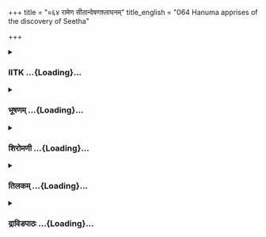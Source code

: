 +++
title = "०६४ रामेण सीतान्वेषणश्लाघनम्"
title_english = "064 Hanuma apprises of the discovery of Seetha"

+++
<div caption="श्रीराम-हरिसीताराममूर्ति-घनपाठिभ्यां वचनम्" class="audioEmbed" src="https://archive.org/download/Ramayana-recitation-Sriram-harisItArAmamUrti-Ghanapaati-v2/Kanda_5/Kanda_5_SK-064-Hanuma_apprises_of_the_discovery_of_Seetha.mp3"></div>

<div class="js_include collapsed" newlevelforh1="3" title="IITK" unfilled url="/purANam/rAmAyaNam/audIchya-pAThaH/iitk/5_sundarakANDam/08-rAma-darshanam/064_rAmeNa_sItAnveShaNashlAghanam.md">
<details><summary><h3>IITK ...{Loading}...</h3></summary>

Hanuman and Angada along with others approach Sugriva -- Hanuman tells
Rama about the discovery of Sita.



#### श्लोकः
##### मूलम्
सुग्रीवेणैवमुक्तस्तु हृष्टो दधिमुखः कपिः।  
राघवं लक्ष्मणं चैव सुग्रीवं चाभ्यवादयत्॥5.64.1॥

##### शब्दार्थः
सुग्रीवेण by Sugriva, एवम् in that way, उक्तः spoken, कपिः monkey, दधिमुखः Dadhimukha, हृष्टः pleased, राघवम् Rama, लक्ष्मणं चैव and also Lakshmana, सुग्रीवं च and Sugriva, अभ्यवादयत् offered salutations.

##### आङ्ग्लानुवादः
Pleased with Sugriva's command (to send forth Angada and Hanuman) Dadhimukha offered salutations to Sugriva, Rama  and Lakshmana.



#### श्लोकः
##### मूलम्
स प्रणम्य च सुग्रीवं राघवौ च महाबलौ।  
वानरैः सहितः शूरैर्दिवमेवोत्पपात ह॥5.64.2॥

##### शब्दार्थः
सः he, Dadhimukha, सुग्रीवम् to Sugriva, महाबलौ mighty strong, राघवौ च Rama, प्रणम्य offering obeisance, शूरैः heroes, वानरैः vanaras, सहितः followed by, दिवमेव to the sky, उत्पपात rose up.

##### आङ्ग्लानुवादः
Dadhimukha offered his obeisance to Sugriva and the mighty Rama and Lakshmana  and rose up to the sky followed by the vanaras.



#### श्लोकः
##### मूलम्
स यथैवाऽगतः पूर्वं तथैव त्वरितं गतः।  
निपत्य गगनाद्भूमौतद्वनं प्रविवेश ह॥5.64.3॥  
स प्रविष्टो मधुवनं ददर्श हरियूथपान्।  
विमदानुत्थितान्सर्वान् मेहमानान्मधूदकम्॥5.64.4॥

##### शब्दार्थः
मधुवनम् Madhuvanam, प्रविष्टः entered, सः he, विमदान् intoxication, मदूदकम् honey and water, मेहमानान् voiding urine, सर्वान् all, हरियूथपान् troops of vanaras, ददर्श saw.

##### आङ्ग्लानुवादः
Descending into Madhuvanam, Dadhimukha saw all the monkey troops free from intoxication (of honeywine).



#### श्लोकः
##### मूलम्
स तानुपागमद्वीरो बद्ध्वा करपुटाञ्जलिम्।  
उवाच वचनं श्लक्ष्णमिदं हृष्टवदङ्गदम्॥5.64.5॥

##### शब्दार्थः
वीरः hero, सः he, करपुटाञ्जलिम् cupping his palms reverentially, बद्ध्वा holding, तान् him, उपागमत् returned, हृष्टवत् with joy, अङ्गदम् Angada, श्लक्ष्णम् conciliatory, इदं वचनम् these words, उवाच spoken.

##### आङ्ग्लानुवादः
Heroic Dadhimukha went to Angada, holding his cupped palms reverentially and spoke these conciliatory words with joyः



#### श्लोकः
##### मूलम्
सौम्य रोषो न कर्तव्यो यदेतत्परिवारितम्।  
अज्ञानाद्रक्षिभिः क्रोधाद्भवन्तः प्रतिषेधिताः॥5.64.6॥

##### शब्दार्थः
सौम्य prince of mild disposition, एतत् all this, यत् परिवारितम् that your companions, रोषः harsh, न कर्तव्यः not react, भवन्तः you, रक्षिभिः even the guards, अज्ञानात् out of ignorance, क्रोधात् fury, प्रतिषेधिताः have obstructed you.

##### आङ्ग्लानुवादः
"O handsome one, do not react harshly at these guards who have obstructed your companions out of ignorance and fury.



#### श्लोकः
##### मूलम्
युवराजस्त्वमीशश्च वनस्यास्य महाबल।  
मौर्ख्यात्पूर्वं कृतो दोषस्तं भवान् क्षन्तुमर्हति॥5.64.7॥

##### शब्दार्थः
महाबल mighty, त्वम् you, युवराजः heir apparent, अस्य वनस्य at this garden, ईशश्च king also, पूर्वम् earlier, मौर्ख्यात् out of foolishness, दोषः mistake, कृतः did, तम् to you, भवान्  
you, क्षन्तुम् be at peace, अर्हति is proper.

##### आङ्ग्लानुवादः
"O mighty Angada you are heir apparent and also king. Out of foolishness I obstructed you. You ought to pardon me this mistake.



#### श्लोकः
##### मूलम्
आख्यातं हि मया गत्वा पितृव्यस्य तवानघ।  
इहोपयातं सर्वेषामेतेषां वनचारिणाम्॥5.64.8॥

##### शब्दार्थः
अनघ blameless, मया I, गत्वा gone, तव your, पितृव्यस्य elder brother of your father, सर्वेषाम् all, एतेषाम् your people, वनचारिणाम् forestdwellers, इह here, उपयातम् your arrival, आख्यातं हि indeed told.

##### आङ्ग्लानुवादः
"O blameless prince I have already told your father's elder brother and all the forestdwellers about your arrival here.



#### श्लोकः
##### मूलम्
स त्वदागमनं श्रुत्वा सहैभिर्हरियूथपैः।  
प्रहृष्टो न तु रुष्टोऽसौ वनं श्रुत्वा प्रधर्षितम्॥5.64.9॥

##### शब्दार्थः
सः he, एभिः these, सह with, त्वदागमनम् your arrival, श्रुत्वा hearing, प्रहृष्टः very glad, तु you, वनम् garden, प्रधर्षितम् destroying, श्रुत्वा having heard, असौ he was, न रुष्टः not angry.

##### आङ्ग्लानुवादः
"He was not angry at your destruction of the garden. On the other hand, he was very glad to hear about your arrival.



#### श्लोकः
##### मूलम्
प्रहृष्टो मां पितृव्यस्ते सुग्रीवो वानरेश्वरः।  
शीघ्रं प्रेषय सर्वांस्तानिति होवाच पार्थिवः॥5.64.10॥

##### शब्दार्थः
ते पितृव्यः your father's brother, वानरेश्वरः lord of vanaras, पार्थिवः king, सुग्रीवः Sugriva, प्रहृष्टः happily, तान् सर्वान् all of them, शीघ्रम् quickly, प्रेषय send, इति this, माम् to me, उवाच ह said indeed.

##### आङ्ग्लानुवादः
"Your father's brother, Sugriva, the lord of vanaras felt very glad and indeed asked me  
to send you quickly."



#### श्लोकः
##### मूलम्
श्रुत्वा दधिमुखस्येदं वचनं श्लक्ष्णमङ्गदः।  
अब्रवीत्तान् हरिश्रेष्ठो वाक्यं वाक्यविशारदः॥5.64.11॥

##### शब्दार्थः
दधिमुखस्य to Dadhumukha, इदम् this, श्लक्ष्णम् very good, वचनम् these words, श्रुत्वा having heard, हरिश्रेष्ठः monkey leader, वाक्यविशारदः eloquent in speech, अङ्गदः Angada, तान् to them, वाक्यम् these words, अब्रवीत् said.

##### आङ्ग्लानुवादः
At these good words from Dadhimukha, Angada, the monkey leader, an eloquent speaker said thisः.



#### श्लोकः
##### मूलम्
शङ्के श्रुतोऽयं वृत्तान्तो रामेण हरियूथपाः।  
तत्क्षमं नेह नः स्थातुं कृते कार्ये परन्तपाः॥5.64.12॥

##### शब्दार्थः
परन्तपाः scorcher of enemies, हरियूथपाः leader of monkeys, अयं वृत्तान्तः about this here, रामेण by Rama, श्रुतः having heard, शङ्के I presume, तत् that, कार्ये task, कृते having done, इह here, स्थातुम् to be here, नः for us, न क्षमम् not proper.

##### आङ्ग्लानुवादः
"O scorcher of enemies I presume Rama has already heard the news of our arrival on accomplishment of the task. Hence it is not proper for us to tarry here.



#### श्लोकः
##### मूलम्
पीत्वा मधु यथाकामं विश्रान्ता वनचारिणः।  
किं शेषं गमनं तत्र सुग्रीवो यत्र मे गुरुः॥5.64.13॥

##### शब्दार्थः
वनचारिणः forestrangers, vanaras, यथाकामम् as they desire, मधु honey, पीत्वा having drunk, विश्रान्ताः rested, किम् what, शेषम् is left, मे my, गुरुः king, सुग्रीवः Sugriva, यत्र where, तत्र there, गमनम् have to go.

##### आङ्ग्लानुवादः
"The vanaras of the forest have taken rest after drinking as much honey as they desired. What is left here to do? We have to go wherever Sugriva is."



#### श्लोकः
##### मूलम्
सर्वे यथा मां वक्ष्यन्ति समेत्य हरियूथपाः।  
तथास्मि कर्ता कर्तव्ये भवद्भिः परवानहम्॥5.64.14॥

##### शब्दार्थः
सर्वे all, हरियूथपाः monkey troops, समेत्य assembled together, माम् me, यथा like that, वक्ष्यन्ति would tell, यथा in that way, कर्ता we are to do, अस्मि we, कर्तव्ये in our duty, अहम् I am, भवद्भिः as you say, परवान् have to do.

##### आङ्ग्लानुवादः
Angada said to the vanara troops assembled, "Tell me what we have to do. I shall act as you wish.



#### श्लोकः
##### मूलम्
नाज्ञापयितुमीशोऽहं युवराजोऽस्मि यद्यपि।  
अयुक्तं कृतकर्माणो यूयं धर्षयितुं मया॥5.64.15॥

##### शब्दार्थः
अहम् I am, युवराजः heir apparent, अस्मि यद्यपि even though I am, आज्ञापयितुम् to order you, न ईशः not lord, कृतकर्माणः accomplished dones, यूयम् troops, मया by me, धर्षयितुम् ordering, अयुक्तम् not proper.

##### आङ्ग्लानुवादः
"Even though I am heir apparent, it is not proper for me to order you.You have accomplished the purpose and to command you is not befitting on my part."



#### श्लोकः
##### मूलम्
ब्रुवतश्चाङ्गदस्यैवं श्रुत्वा वचनमव्ययम्।  
प्रहृष्टमनसो वाक्यमिदमूचुर्वनौकसः॥5.64.16॥

##### शब्दार्थः
एवम् in that way, ब्रुवतः when said, अङ्गदस्य by Angada, अव्ययम् priceless, वचनम् words, श्रुत्वा having heard, वनौकसः forest dwellers, प्रहृष्टमनः glad at heart, इदम् these, ऊचुः said.

##### आङ्ग्लानुवादः
On hearing Angada's valuable words said in that way, the vanaras repledः



#### श्लोकः
##### मूलम्
एवं वक्ष्यति को राजन् प्रभुस्सन्वानरर्षभ।  
ऐश्वर्यमदमत्तो हि सर्वोऽहमिति मन्यते॥5.64.17॥

##### शब्दार्थः
वानरर्षभ bull among vanaras, राजन् O king, प्रभुः सन् who is lord, कः who, एवम् in that way, वक्ष्यति said so, सर्वः all others, ऐश्वर्यमदमत्तः arrogant on account of prosperity, अहम् I, इति thus, मन्यते हि think .

##### आङ्ग्लानुवादः
"O king O bull among monkeys we think you are an exception to those to whom prosperity brings arrogance.



#### श्लोकः
##### मूलम्
तव चेदं सुसदृशं वाक्यं नान्यस्य कस्यचित्।  
सन्नतिर्हि तवाख्याति भविष्यच्छुभयोग्यताम्॥5.64.18॥

##### शब्दार्थः
इदं वाक्यम् these words, तव च you alone would have said, सुसदृशम् your humility, अन्यस्य in others, कस्यचित्  you only, न not, तव your, सन्नतिः humble, भविष्यच्छुभयोग्यताम् fit for a bright future, आख्याति speaks of.

##### आङ्ग्लानुवादः
"You alone could speak such words. Your humility speaks of your fitness for a  bright future.



#### श्लोकः
##### मूलम्
सर्वे वयमपि प्राप्तास्तत्र गन्तुं कृतक्षणाः।  
स यत्र हरिवीराणां सुग्रीवः पतिरव्ययः॥5.64.19॥

##### शब्दार्थः
प्राप्ताः come here, वयम् us, सर्वेऽपि all of us, हरिवीराणाम् vanara heroes, पतिः lord, अव्ययः one who is immortal, सः सुग्रीवः that Sugriva, यत्र to him, तत्र there, गन्तुम् to go, कृतक्षणाः ready at any moment.

##### आङ्ग्लानुवादः




#### श्लोकः
##### मूलम्
त्वया ह्यनुक्तैर्हरिभिर्नैव शक्यं पदात्पदम्।  
क्वचिद्गन्तुं हरिश्रेष्ठ ब्रूमः सत्यमिदं तु ते॥5.64.20॥

##### शब्दार्थः
हरिश्रेष्ठ best of the vanaras, Angada, त्वया your, अनुक्तैः order, हरिभिः vanaras, पदात् on  
foot, पदम् one step, क्वचित् not even, गन्तुम् to go, न शक्यम् not possible, सत्यम् it is true, इदम् this, ते to you, ब्रूमः appealed.

##### आङ्ग्लानुवादः
"O Angada the best of vanaras without your command none will find it possible to put forward even a single step."



#### श्लोकः
##### मूलम्
एवं तु वदतां तेषामङ्गदः प्रत्युवाच ह।  
बाढं गच्छाम इत्युक्त्वा खमुत्पेतुर्महाबलाः॥5.64.21॥

##### शब्दार्थः
तेषाम् those vanaras, एवम् that way, वदताम् spoken, अङ्गदः Angada, बाढम् very good, गच्छाम let us go, प्रत्युवाच ह replied, इति thus, उक्त्वा having spoken, महाबलाः powerful vanaras, खम् to the sky, उत्पेतुः rose up.

##### आङ्ग्लानुवादः
Thus addressed by all the vanaras, Angada said 'Well, let us go'. Then the powerful vanaras rose up the sky.



#### श्लोकः
##### मूलम्
उत्पतन्तमनूत्पेतुस् सर्वे ते हरियूथपाः।  
कृत्वाकाशं निराकाशं यन्त्रोत्क्षिप्ता इवाचलाः॥5.64.22॥

##### शब्दार्थः
सर्वे all, ते हरियूथपाः vanara troops, यन्त्रोत्क्षिप्ताः  stones shattered by machines, अचलाः mountain, इव like, आकाशम् sky, निराकाशम् as if there is no sky, कृत्वा did, उत्पतन्तम् rising up, अनूत्पेतुः sprang up.

##### आङ्ग्लानुवादः
All the vanara troops sprang up into the air as though there was no sky, like stones shattered by machines from the  mountains rise up.



#### श्लोकः
##### मूलम्
तेऽम्बरं सहसोत्पत्य वेगवन्तः प्लवङ्गमाः।  
विनदन्तो महानादं घना वातेरिता यथा॥5.64.23॥

##### शब्दार्थः
वेगवन्तः swift, ते प्लवङ्गमाः those monkeys, महानादम् roared aloud, विनदन्तः noise, वातेरिताः driven by the Wind, घनाः यथा like heavy clouds, सहसा at once, अम्बरम् to the sky, उत्पत्य went up.

##### आङ्ग्लानुवादः
The swift monkeys roared aloud as though they went up the sky like thundering clouds driven by  the wind.



#### श्लोकः
##### मूलम्
अङ्गदे ह्यननुप्राप्ते सुग्रीवो वानराधिपः।  
उवाच शोकोपहतं रामं कमललोचनम्॥5.64.24॥

##### शब्दार्थः
अङ्गदे Angada, अननुप्राप्ते before he came, वानराधिपः lord of the vanaras, सुग्रीवः Sugriva, शोकोपहतम् stricken with grief, कमललोचनम् lotus eyed, रामम् Rama, उवाच said.

##### आङ्ग्लानुवादः
Seeing the griefstricken, lotuseyed Rama, the lord of the vanaras Sugriva said this before the arrival of Angadaः



#### श्लोकः
##### मूलम्
समाश्वसिहि भद्रं ते दृष्टा देवी न संशयः।  
नागन्तुमिह शक्यं तैरतीते समये हि नः॥5.64.25॥

##### शब्दार्थः
समाश्वसिहि trust me, ते to you, भद्रम् auspicious, देवी queen, दृष्टा have seen, संशयः doubt, न not, नः us, समये time, अतीते exceeded, तैः they, इह here, आगन्तुम् to come, न शक्यम् not possible.

##### आङ्ग्लानुवादः
"Trust me, Rama. Be blessed. The vanaras have seen the divine lady. There is no doubt. It is not possible for them to come here after exceeding the time limit  (in their search for Sita).



#### श्लोकः
##### मूलम्
न मत्सकाशमागच्छेत्कृत्ये हि विनिपातिते।  
युवराजो महाबाहुः प्लवतां प्रवरोऽङ्गदः॥5.64.26॥

##### शब्दार्थः
युवराजः heir apparent, महाबाहुः strongarmed one, प्लवताम् leaping, प्रवरः endowed with good virtues, अङ्गदः Angada, कृत्ये mission, विनिपातिते has failed, मत्सकाशम् near me, नागच्छेत् will not come.

##### आङ्ग्लानुवादः
"My heir apparent, the strongarmed Angada, and the best of the monkeys is endowed  
with virtues. He would not come near me if his mission had failed.



#### श्लोकः
##### मूलम्
यद्यप्यकृतकृत्यानामीदृशस् स्यादुपक्रमः।  
भवेत्स दीनवदनो भ्रान्तविप्लुतमानसः॥5.64.27॥

##### शब्दार्थः
अकृतकृत्यानाम् in case they have not accomplished, उपक्रमः return, ईदृशः this way, यद्यपि स्यात् acted that way, सः he, दीनवदनः pathetic face, भ्रान्त विप्लुतमानसः perplexed and unsteady in mind, भवेत् would be.

##### आङ्ग्लानुवादः
"In case the vanaras have returned without accomplishing the task, Angada would have assumed a pathetic face, perplexed and unsteady in mind.



#### श्लोकः
##### मूलम्
पितृपैतामहं चैतत्पूर्वकैरभिरक्षितम्।  
न मे मधुवनं हन्यादहृष्टः प्लवगेश्वरः॥5.64.28॥  
कौसल्यासुप्रजा राम समाश्वसिहि सुव्रत।

##### शब्दार्थः
प्लवगेश्वरः lord of monkeys, अहृष्टः not been happy, पितृपैतामहम् father and grandfather's time, पूर्वकैः ancestors, अभिरक्षितम् protected, मे मधुवनम् my Madhuvanam, न हन्यात् not destroy, कौसल्यासुप्रजाः Kausalya's son, सुव्रत one who pracitces good traditions, राम Rama, समाश्वसिहि trust me.

##### आङ्ग्लानुवादः
"If Angada, lord of the vanaras had not been happy, he would not have destroyed the Madhuvanam of my father's and my grandfather's time. O Rama, follower of righteous practices, Kausalya has an excellent son in you. Trust me.



#### श्लोकः
##### मूलम्
दृष्टा देवी न सन्देहो न चान्येन हनूमता॥5.64.29॥  
न ह्यन्यः कर्मणो हेतुस्साधनेऽस्य हनूमतः।

##### शब्दार्थः
कर्मणो this task, हेतुस्साधनेऽस्य the reason for accomplishing, देवी Sita, दृष्टा saw, सन्देहः doubt, न  not, अन्येन not others, न not, हनुमता Hanuman.

##### आङ्ग्लानुवादः
"Hanuman is the one who has accomplished this task. Who else can? No doubt, he has seen Sita.



#### श्लोकः
##### मूलम्
हनूमति हि सिद्धिश्च मतिश्च मतिसत्तमः॥5.64.30॥  
व्यवसायश्च वीर्यं च सूर्ये तेज इव ध्रुवम्।

##### शब्दार्थः
मतिसत्तम best one among the wise, हनूमति Hanuman, सूर्ये Sun, तेजः इव like the luminosity, सिद्धिश्च capacity to succeed, मतिश्च intelligence, व्यवसायश्च effort, वीर्यं च and even courage, ध्रुवम् steadfast.

##### आङ्ग्लानुवादः
"O Rama, the best among the wise just like the luminosity that abides in the Sun, capacity to succeed, energy, intelligence, even courage and steadfastness reside in Hanuman.



#### श्लोकः
##### मूलम्
जाम्बवान्यत्र नेता स्यादङ्गदश्च बलेश्वरः।  
हनुमांश्चाप्यधिष्ठाता न तस्य गतिरन्यथा॥5.64.31॥

##### शब्दार्थः
यत्र there, जाम्बवान् Jambavan, नेता leader, स्यात् remains, महाबलः commander of army अङ्गदश्च and Angada, हनुमांश्च and Hanuman, अधिष्ठाता the guiding force, तस्य that, गतिः end result, अन्यथा otherwise, न not be.

##### आङ्ग्लानुवादः
"Where Jambavan is the leader, Angada the commander of the army and Hanuman the guiding force, the end result will not be otherwise.



#### श्लोकः
##### मूलम्
मा भूश्चिन्तासमायुक्तस्सम्प्रत्यमितविक्रमः॥5.64.32॥  
ततः किलकिलाशब्दं शुश्रावासन्नमम्बरे।  
हनुमत्कर्मदृप्तानां नार्धतां काननौकसाम्॥5.64.33॥  
किष्किन्धामुपयातानां सिद्धिं कथयतामिव।

##### शब्दार्थः
अमितविक्रमः extremely valiant, सम्प्रति at this time, चिन्तासमायुक्तः anxious, मा भूः do not, ततः  
at that time, हनुमत्कर्मदृप्तानाम् in the pride of Hanuman's success, नार्धताम् roaring, सिद्धिम् successfully completed the work, कथयतामिव talking, किष्किन्धाम् in Kishkinda, उपयातानाम् have reached, काननौकसाम् forestdwellers, vanaras, अम्बरे in the sky, आसन्नम् have arrived, किलकिलाशब्दम् chatterings, शुश्राव was heard.

##### आङ्ग्लानुवादः
"You are extremely valiant and it is unbecoming of you to be anxious at this time Rama. Just then chatterings of the monkeys were heard from the sky as they roared in pride talking of Hanuman's achievement. Having successfully completed the errand, they have arrived at Kishkinda.



#### श्लोकः
##### मूलम्
ततश्श्रुत्वा निनादं तं कपीनां कपिसत्तमः॥5.64.34॥  
आयताञ्चितलाङ्गूलस्सोऽभवद्धृष्टमानसः।

##### शब्दार्थः
ततः then, सः कपिसत्तमः that great monkey, Sugriva, कपीनाम् of the monkeys, तं निनादम् that roar, श्रुत्वा having heard, आयताञ्चितलाङ्गूलः lifting and shaking the long tail, हृष्टमानसः extremely happy, अभवत् remained.

##### आङ्ग्लानुवादः
The great Sugriva heard the roar of the monkeys and was extremely happy. He kept raising and shaking his long tail in joy.



#### श्लोकः
##### मूलम्
आजग्मुस्तेऽपि हरयो रामदर्शनकांक्षिणः॥5.64.35॥  
अङ्गदं पुरतः कृत्वा हनूमन्तं च वानरम्।

##### शब्दार्थः
ते हरयः those joyful monkeys, कपिः monkeys, अङ्गदम् Angada, वानरम् vanaras, हनूमन्तम् Hanuman, पुरतः in front, कृत्वा having, रामदर्शनकांक्षिणः eager to have a look at Rama, आजग्मुः reached.

##### आङ्ग्लानुवादः
The joyful monkeys with Angada and Hanuman leading them descended with eagerness to have a close look at Rama.



#### श्लोकः
##### मूलम्
तेऽङ्गदप्रमुखा वीराः प्रहृष्ठाश्च मुदान्विताः॥5.64.36॥  
निपेतुर्हरिराजस्य समीपे राघवस्य च।

##### शब्दार्थः
अङ्गदप्रमुखाः Angada, the chief of the army of monkeys, ते वीराः the heroes, प्रहृष्टाश्च very joyfully, मुदा exuberant, अन्विताः descended, हरिराजस्य to the king of monkeys, राघवस्य च and Rama, समीपे near, निपेतुः landed.

##### आङ्ग्लानुवादः
Angada the chief along with the heroic monkeys very joyfully and exuberantly descended close to Sugriva, the king of monkeys and Rama.



#### श्लोकः
##### मूलम्
हनुमांश्च महाबाहुः प्रणम्य शिरसा ततः॥5.64.37॥  
नियतामक्षतां देवीं राघवाय न्यवेदयत्।

##### शब्दार्थः
ततः then, महाबाहुः strongarmed, हनुमान् Hanuman, शिरसा with head bowed down, प्रणम्य offered salutations, देवीम् divine lady, नियताम् with her constant devotion, अक्षताम् sound in body, राघवाय to Rama, न्यवेदयत् reported.

##### आङ्ग्लानुवादः
Then the strongarmed Hanuman with his head bowed down offered salutations and reported, 'Divine lady Sita with her constant devotion to Sri Rama is sound in body'.



#### श्लोकः
##### मूलम्
दृष्टा देवीति हनुमद्वदनादमृतोपमम्॥5.64.38॥  
आकर्ण्य वचनं रामो हर्षमाप सलक्ष्मणः।

##### शब्दार्थः
सलक्ष्मणः Lakshmana, रामः Rama, हनुमद्वदनात् only Hanuman, अमृतोपमम् sweet at nectar, देवी दृष्टा इति Sita was seen, these, वचनम् words, आकर्ण्य hearing, हर्षम् delighted, आप remained.

##### आङ्ग्लानुवादः
On hearing the nectarlike words from Hanuman that Sita was found, Rama and Lakshmana were delighted.



#### श्लोकः
##### मूलम्
निश्चितार्थं ततस्तस्मिन् सुग्रीवं पवनात्मजे॥5.64.39॥  
लक्ष्मणः प्रीतिमान् प्रीतं बहुमानादवैक्षत।

##### शब्दार्थः
ततः then, लक्ष्मणः Lakshmana, तस्मिन् पवनात्मजे that son of the Windgod, निश्चितार्थम्  
surely, प्रीतम् very affectionately, सुग्रीवम् and Sugriva, बहुमानात् respectfully, अवैक्षत glanced.

##### आङ्ग्लानुवादः
Sugriva and Lakshmana glanced at Hanuman respectfully with affection thinking surely Hanuman alone has succeeded.



#### श्लोकः
##### मूलम्
प्रीत्या च रममाणोऽथ राघवः परवीरहा॥5.64.40॥  
बहुमानेन महता हनुमन्तमवैक्षत।

##### शब्दार्थः
परवीरहा slayer of heroic enemies, राघवः Rama, रममाणः extremely delighted, उपेतः became, महता great, बहुमानेन with unbounded affection, हनुमन्तम् at Hanuman, अवैक्षत glanced.

##### आङ्ग्लानुवादः
Rama, the slayer of heroic enemies was extremely delighted and glanced at Hanuman with unbounded affection.  

#### समाप्तिः
 श्रीमद्रामायणे वाल्मीकीय आदिकावे सुन्दरकाण्डे चतुःषष्टितमस्सर्गः॥  
Thus ends the sixtyfourth sarga of Sundarakanda of the holy Ramayana, the first epic composed by sage Valmiki.

</details>
</div>
<div class="js_include collapsed" newlevelforh1="3" title="भूषणम्" unfilled url="/purANam/rAmAyaNam/audIchya-pAThaH/TIkA/bhUShaNa_iitk/5_sundarakANDam/08-rAma-darshanam/064_rAmeNa_sItAnveShaNashlAghanam.md">
<details><summary><h3>भूषणम् ...{Loading}...</h3></summary>



सुग्रीवेणैवमुक्तस्तु हृष्टो दधिमुखः कपिः ।  

राघवं लक्ष्मणं चैव सुग्रीवं चाभ्यवादयत्  ॥  ५।६४।१  ॥   

स प्रणम्य च सुग्रीवं राघवौ च महाबलौ ।  

वानरैः सहितैः शूरैर्दिवमेवोत्पपात ह  ॥  ५।६४।२  ॥   

स यथैवागतः पूर्वं तथैव त्वरितं गतः ।  

निपत्य गगनाद्भूमौ तद्वनं प्रविवेश ह  ॥  ५।६४।३  ॥   

सुग्रीवेणेत्यादि । सहितैः स्नेहातिरेकेणान्योन्यं युक्तै । वानरैः
सहितैरिति पाठः  ॥  ५।६४।१३  ॥   

  

स प्रविष्टो मधुवनं ददर्श हरियूथपान् ।  

विमदानुत्थितान् सर्वान् मेहमानान् मधूदकम्  ॥  ५।६४।४  ॥   

विमदानित्यत्र हेतुमाह मेहमानामिति । मेहमानान् मेहयतः, मूत्रयत इत्यर्थः ।
एतेन मूत्रणान्मधूनि जीर्णानीति गम्यते । अत एव विमदत्वम् । मधूनि च उदकानि
च मधूदकमिति द्वन्द्वैकवद्भावः । उदकानि चात्र अनुपानत्वेन पीतानि । तदाह
बाहटः "अनुपानं हिमं वारि यवगोधूमयोर्हितम् । दध्नि मद्ये बिसे क्षौद्रे
कोष्णं पिष्टमयेषु च  ॥ " इति  ॥  ५।६४।४  ॥   

  

स तानुपागमद्वीरो बद्ध्वा करपुटाञ्जलिम् ।  

उवाच वचनं श्लक्ष्णमिदं हृष्टवदङ्गदम्  ॥  ५।६४।५  ॥   

स तानिति । करपुटाञ्जलिं करतलयोरञ्जलिम्, सम्यक्
संयुक्तकरतलाञ्जलिमित्यर्थः  ॥  ५।६४।५  ॥   

  

सौम्य रोषो न कर्तव्यो यदेभिरभिवारितः ।  

अज्ञानाद्रक्षिभिः क्रोधाद्भवन्तः प्रतिषेधिताः  ॥  ५।६४।६  ॥   

एभिः वानरैः अभिवारितः अभिवारितो ऽसीति यत् अत्रार्थे रोषो न कर्तव्यः ।
भवन्त इति पूजायां बहुवचनम् । न च हनुमदादिकमादाय बहुवचनम्, उत्तरश्लोके
ऽपि युवराजस्त्वमित्युक्तेः । अज्ञानात् क्रोधात्,
अज्ञानप्रयुक्तक्रोधादित्यर्थः । अभिवारितमिति  

पाठे लिङ्गव्यत्यय आर्षः । केचित्तु अज्ञानात् क्रोधाच्च भवन्तः
प्रतिषेधिता इत्येतत् परिवारितं परिवारणं प्रति रोषो न कर्तव्य इति
योजयन्ति  ॥  ५।६४।६  ॥   

  

युवराजस्त्वमीशश्च वनस्यास्य महाबल ।  

मौर्ख्यात् पूर्वं कृतो दोषस्तं भवान् क्षन्तुमर्हति  ॥  ५।६४।७  ॥   

क्रोधाद्वारणे कृते कुतो रोषो न कर्तव्यस्स्यादित्याशङ्क्य
क्रोधस्याज्ञानकृतत्वादित्याह युवराज इति । दोषः निवारणरूपापराधः  ॥  ५।६४।७
 ॥   

  

आख्यातं हि मया गत्वा पितृव्यस्य तवानघ ।  

इहोपयातं सर्वेषामेतेषां वनचारिणाम्  ॥  ५।६४।८  ॥   

स त्वदागमनं श्रुत्वा सहैभिर्हरियूथपैः ।  

प्रहृष्टो न तु रुष्टो ऽसौ वनं श्रुत्वा प्रधर्षितम्  ॥  ५।६४।९  ॥   

प्रहृष्टो मां पितृव्यस्ते सुग्रीवो वानरेश्वरः ।  

शीघ्रं प्रेषय सर्वांस्तानिति होवाच पार्थिवः  ॥  ५।६४।१०  ॥   

श्रुत्वा दधिमुखस्येदं वचनं श्लक्ष्णमङ्गदः ।  

अब्रवीत्तान् हरिश्रेष्ठो वाक्यं वाक्यविशारदः  ॥  ५।६४।११  ॥   

आख्यात हीति । उपयातम् आगमनम्  ॥  ५।६४।८११  ॥   

  

शङ्के श्रुतो ऽयं वृत्तान्तो रामेण हरियूथपाः ।  

तत्क्षमं नेह नः स्थातुं कृते कार्ये परन्तपाः  ॥  ५।६४।१२  ॥   

शङ्क इति । अयं वृत्तान्तः अस्मदागमनवृत्तान्तः  ॥  ५।६४।१२  ॥   

  

पीत्वा मधु यथाकामं विश्रान्ता वनचारिणः ।  

किं शेषं गमनं तत्र सुग्रीवो यत्र मे गुरुः  ॥  ५।६४।१३  ॥   

किं शेषं न किंचिदपि शिष्टमित्यर्थः । किन्तु मे गुरुः सुग्रीवो यत्र
वर्तते तत्र गमनमेव शेषमित्यर्थः । किं शेषं गमनं तच्च सुग्रीवो यत्र मे
गुरुः इति पाठे अस्माकं गमनं किंशेषं किंचिच्छेषम् । तच्च गमनशेषं च
सुग्रीवो यत्र तत्र गमनमिति संबन्धः  ॥  ५।६४।१३  ॥   

  

सर्वे यथा मां वक्ष्यन्ति समेत्य हरियूथपाः ।  

तथा ऽस्मि कर्ता कर्तव्ये भवद्भिः परवानहम्  ॥  ५।६४।१४  ॥   

विनयपूर्वकं सर्वसंमेलनं समर्थयते सर्व इति । तथास्मि कर्ता आह्वानं
करिष्यामीत्यर्थः । कर्तव्ये कार्ये । भवद्भिः अहं परवान्, भवद्भिर्यथा
नियुक्तं तथा करिष्यामि । गन्तव्यमित्युक्ते गमिष्यामः स्थातव्यमित्युक्ते
स्थास्यामः इत्यर्थः  ॥  ५।६४।१४  ॥   

  

नाज्ञापयितुमीशो ऽहं युवराजो ऽस्मि यद्यपि ।  

अयुक्तं कृतकर्माणो यूयं धर्षयितुं मया  ॥  ५।६४।१५  ॥   

ब्रुवतश्चाङ्गदश्यैवं श्रुत्वा वचनमव्ययम् ।  

प्रहृष्टमनसो वाक्यमिदमूचुर्वनौकसः  ॥  ५।६४।१६  ॥   

युवराजत्वात् भवानेव कर्तव्याकर्तव्यनियन्तेत्यत आह नाज्ञापयितुमिति । ईशः
स्वतन्त्रः । कृतकर्माणः कृतोपकाराः यूयं मया धर्षयितुम् अनादर्तुम्,
परतन्त्रीकर्तुमिति यावत् । अयुक्तम् अयुक्ता इत्यर्थः । आर्षमव्ययमेतत् ।
शक्यमितिवत्सामान्योपक्रमान्नपुंसकैकत्वनिर्देश इत्यप्याहुः  ॥  ५।६४।१५,१६
 ॥   

  

एवं वक्ष्यति को राजन् प्रभुः सन् वानरर्षभ ।  

ऐश्वर्यमदमत्तो हि सर्वो ऽहमिति मन्यते  ॥  ५।६४।१७  ॥   

अहमित मन्यते गर्विष्ठो भवतीति यावत्  ॥  ५।६४।१७  ॥   

  

तव चेदं सुसदृशं वाक्यं नान्यस्य कस्यचित् ।  

सन्नतिर्हि तवाख्याति भविष्यच्छुभयोग्यताम्  ॥  ५।६४।१८  ॥   

सन्नतिः विनयः  ॥  ५।६४।१८  ॥   

  

सर्वे वयमपि प्राप्तास्तत्र गन्तुं कृतक्षणाः ।  

स यत्र हरिवीराणां सुग्रीवः पतिरव्ययः  ॥  ५।६४।१९  ॥   

त्वया ह्यनुक्तैर्हरिभिर्नैव शक्यं पदात्पदम् ।  

क्वचिद्गन्तुं हरिश्रेष्ठ ब्रूमः सत्यमिदं तु ते  ॥  ५।६४।२०  ॥   

कृतक्षणाः कृतावसराः, अवसरप्रतीक्षा इति यावत्  ॥  ५।६४।१९,२०  ॥   

  

एवं तु वदतां तेषामङ्गदः प्रत्यभाषत ।  

बाढं गच्छाम इत्युक्त्वा खमुत्पेतुर्महाबलाः  ॥  ५।६४।२१  ॥   

बाढमित्यङ्गीकारे । इतिशब्दः काकाक्षिन्यायेन पूर्वापरयोरन्वेति । एवं
तेषां वदतां तेषु वदत्सु अङ्गदः बाढमिति प्रत्यभाषत । गच्छाम इत्युक्त्वापि
उत्पपात  ॥  ५।६४।२१  ॥   

  

उत्पतन्तमनूत्पेतुः सर्वे ते हरियूथपाः ।  

कृत्वा ऽ ऽकाशं निराकाशं यन्त्रोत्क्षिप्ता इवाचलाः  ॥  ५।६४।२२  ॥   

निराकाशं निरवकाशम्  ॥  ५।६४।२२  ॥   

  

\[अङ्गदं पुरतः कृत्वा हनुमन्तं च वानरम् ।\]  

ते ऽम्बरं सहसोत्पत्य वेगवन्तः प्लवङ्गमाः ।  

विनदन्तो महानादं घना वातेरिता यथा  ॥  ५।६४।२३  ॥   

अङ्गदे समनुप्राप्ते सुग्रीवो वानराधिपः ।  

उवाच शोकोपहतं रामं कमललोचनम्  ॥  ५।६४।२४  ॥   

समाश्वसिहि भद्र ते दृष्टा देवी न संशयः ।  

नागन्तुमिह शक्यं तैरतीते समये हि नः  ॥  ५।६४।२५  ॥   

ते ऽम्बरमिति । अत्र जग्मुरित्यध्याहार्यम्  ॥  ५।६४।२३२५  ॥   

  

न मत्सकाशमागच्छेत् कृत्ये हि विनिपातिते ।  

युवराजो महाबाहुः प्लवतां प्रवरो ऽङ्गदः  ॥  ५।६४।२६  ॥   

विनिपातिते विघ्निते  ॥  ५।६४।२६  ॥   

  

यद्यप्यकृतकृत्यानामीदृशः स्यादुपक्रमः ।  

भवेत् स दीनवदनो भ्रान्तविप्लुतमानसः  ॥  ५।६४।२७  ॥   

अकृतकृत्यानाम् अकृतकार्याणाम् । ईदृशः मधुवनभङ्गरूपः । उपक्रमः उद्योगः ।
यदि स्यात्तदा ऽङ्गदो दीनवदनत्वादिविशिष्टो भवेत्  ॥  ५।६४।२७  ॥   

  

पितृपैतामहं चैतत् पूर्वकैरभिरक्षितम् ।  

न मे मधुवनं हन्यादहृष्टः प्लवगेश्वरः  ॥  ५।६४।२८  ॥   

पितृपैतामहमिति । पिता चासौ पितामहश्च । पित्रा ब्रह्मणा ऋक्षरजसे दत्तं
पितृपैतामहम् । प्लवगेश्वरः अङ्गदः  ॥  ५।६४।२८  ॥   

  

कौसल्या सुप्रजा राम समाश्वसिहि सुव्रत ।  

दृष्टा देवी न सन्देहो न चान्येन हनूमता  ॥  ५।६४।२९  ॥   

न ह्यन्यः कर्मणो हेतुः साधने ऽस्य हनूमतः ।  

हनूमति हि सिद्धिश्च मतिश्च मतिसत्तम ।  

व्यवसायश्च वीर्यं च सूर्य तेज इव ध्रुवम्  ॥  ५।६४।३०  ॥   

कौसल्येति । हे राम कौसल्या सुप्रजाः सुप्रजावती । "नित्यमसिच्
प्रजामेधयोः" इत्यसिच्प्रत्ययः । एवं देव्यवस्थानज्ञानेन
भवतस्सत्तालाभादिदानीं कौसल्या सुप्रजावती, अभूदिति शेषः  ॥  ५।६४।२९,३०
 ॥   

  

जाम्बवान् यत्र नेता स्यादङ्गदश्च बलेश्वरः ।  

हनुमांश्चाप्यधिष्ठाता न तस्य गतिरन्यथा  ॥  ५।६४।३१  ॥   

मा भूश्चिन्तासमायुक्तः सम्प्रत्यमितविक्रम  ॥  ५।६४।३२  ॥   

यत्र कार्ये । नेता मन्त्री । बलेश्वरः सेनापतिः । अधिष्ठाता संरक्षक
इत्यर्थः । तस्य कार्यस्य । गतिः सिद्धिः । अन्यथा विपरीता न भवेत् ।
संप्रति चिन्तासंयुक्तो मा भूः  ॥  ५।६४।३१,३२  ॥   

  

ततः किलकिलाशब्दं शुश्रावासन्नमम्बरे ।  

हनुमत्कर्मदृप्तानां नर्दतां काननौकसाम् ।  

किष्किन्धामुपयातानां सिद्धिं कथयतामिव  ॥  ५।६४।३३  ॥   

सिद्धिं कथयतामिव । उत्साहेनेति शेषः  ॥  ५।६४।३३  ॥   

  

ततः श्रुत्वा निनादं तं कपीनां कपिसत्तमः ।  

आयताञ्चितलाङ्गूलः सो ऽभवद्धृष्टमानसः  ॥  ५।६४।३४  ॥   

आजग्मुस्ते ऽपि हरयो रामदर्शनकांक्षिणः ।  

अङ्गदं पुरतः कृत्वा हनूमन्तं च वानरम्  ॥  ५।६४।३५  ॥   

आयताञ्जितलाङ्गूलः आयतः दीर्घीकृतः अञ्चितः माल्यवच्छृङ्गे समास्थापितः  ॥ 
५।६४।३४,३५  ॥   

  

ते ऽङ्गदप्रमुखा वीराः प्रहृष्टाश्च मुदा ऽन्विताः ।  

निपेतुर्हरिराजस्य समीपे राघवस्य च  ॥  ५।६४।३६  ॥   

प्रहृष्टाः सञ्जातपुलकाः  ॥  ५।६४।३६  ॥   

  

हनुमांश्च महाबाहुः प्रणम्य शिरसा ततः ।  

नियतामक्षतां देवीं राघवाय न्यवेदयत्  ॥  ५।६४।३७  ॥   

\[दृष्टा देवीति हनुमद्वदनादमृतोपमम् ।  

आकर्ण्य वचनं रामो हर्षमाप सलक्ष्मणः  ॥  \]  

निश्चितार्थस्ततस्तस्मिन् सुग्रीवः पवनात्मजे ।  

लक्ष्मणः प्रीतिमान् प्रीतं बहुमानादवैक्षत  ॥  ५।६४।३८  ॥   

प्रीत्या च रममाणो ऽथ राघवः परवीरहा ।  

बहुमानेन महता हनुमन्तमवैक्षत  ॥  ५।६४।३९  ॥   

इत्यार्षे श्रीरामायणे वाल्मीकीये आदिकाव्ये श्रीमित्सुन्दरकाण्डे
चतुःषष्टितमः सर्गः  ॥  ५।६४  ॥   

नियतामिति । अक्षतत्वेप्यनियतत्वे वैयर्थ्यम् नियतत्वेपि क्षतत्वे च तथा ।
ततः आवश्यकमुभयं संग्रहेण दर्शयति । अस्मिन्सर्गे
सार्धैकोनचत्वारिंशच्छ्लोकाः  ॥  ५।६४।३७३९  ॥   

इति श्रीगेविन्दराजविरचिते श्रीरामायणभूषणे श्रृङ्गारतिलकाख्याने
सुन्दरकाण्डव्याख्याने चतुष्षष्टितमः सर्गः  ॥  ५।६४  ॥   



</details>
</div>
<div class="js_include collapsed" newlevelforh1="3" title="शिरोमणी" unfilled url="/purANam/rAmAyaNam/audIchya-pAThaH/TIkA/shiromaNI_iitk/5_sundarakANDam/08-rAma-darshanam/064_rAmeNa_sItAnveShaNashlAghanam.md">
<details><summary><h3>शिरोमणी ...{Loading}...</h3></summary>



सुग्रीवाज्ञाश्रवणानन्तरकालिकदधिमुखवृत्तान्तमाह सुग्रीवेणेत्यादिभिः ।
सुग्रीवेणैवमुक्तो दधिमुखः राघवादीन् अभ्यवादयत्  ॥  ५।६४।१  ॥   

  

स इति । वानरैः सहितः स दधिमुखः दिवमाकाशमार्गमुत्पपात  ॥  ५।६४।२  ॥   

  

स इति । यथा त्वरितं पूर्वमागतः तथैव गतः गमनवान् स दधिमुखः गगनाद्भूमौ
निपत्य वनं मधुवनं प्रविवेश  ॥  ५।६४।३  ॥   

  

स इति । मधुवनं प्रविष्टः स दधिमुखः मधुरूपमुदकं मेहमानान् मूत्रयतः
विमदान् हरियूथपान् ददर्श  ॥  ५।६४।४  ॥   

  

स इति । स दधिमुखः करपुटाञ्जलिं बद्ध्वा हृष्टवत् हर्षकारकं वचनमङ्गदमुवाच
 ॥  ५।६४।५  ॥   

  

तदाकारमाह सौम्येति । हे सौम्य अज्ञानात् भवत्संपादितकार्यविषयज्ञानाभावात्
रक्षिभिः भवन्तः प्रतिषेधिताः अतः यदेभिः परिवारणम् एतत्करणकनिवारणं
तत्संस्मृत्येति शेषः । रोषो न कर्तव्यः । किंच एभिर्वानरैः सह भवन्तः
प्रतिषेधिताः अतो यत्परिवारणमस्मत्कर्तृकनिवारणं तत्संस्मृत्य रोषो न
कर्तव्यः  ॥  ५।६४।६  ॥   

  

श्रान्त इति । दूरादनुप्राप्तः अत एव श्रान्तस्त्वं स्वकं मधु भक्षयस्व पिब
स्वकीयत्वे हेतुः यतस्त्वं युवराजः अत एव अस्य वनस्य ईशः स्वामी असीति शेषः
 ॥  ५।६४।७  ॥   

  

मौर्ख्यादिति । यथा पूर्वं ते पिता हरिगणेश्वरः तथा त्वं सुग्रीवो ऽपि
अन्यो न अतः मौर्ख्यात् अज्ञानात् पूर्वं कृतो यो रोषस्तत् क्षन्तुं
भवानर्हति । सार्धश्लोक एकान्वयी  ॥  ५।६४।८  ॥   

  

आख्यातमिति । सर्वेषाम् एतेषां भवतामिहोपयानमागमनं तव पितृव्यस्य समीपे
गत्वा मया ऽ ऽख्यातं कथितम्  ॥  ५।६४।९  ॥   

  

भवदिति । असौ सुग्रीवः वनं प्रधर्षितं श्रुत्वापि भवदागमनं श्रुत्वा
प्रहृष्ट एव न तु रुष्टः  ॥  ५।६४।१०  ॥   

  

प्रहृष्ट इति । प्रहृष्टस्ते पितृव्यः तान् वानरान् शीघ्रं प्रेषय इत्युवाच
 ॥  ५।६४।११  ॥   

  

श्रुत्वेति । अङ्गदः एतत् श्रुत्वा अब्रवीत्  ॥  ५।६४।१२  ॥   

  

तदाकारमाह शङ्के इति । हे हरियूथपाः अयं दधिमुखः हर्षादाख्याति
किंचित्कथयति तेन हेतुना अयम् अस्मदीयो वृत्तान्तः रामेण श्रुत इत्यहं
शङ्के अनुमिनोमि जानामि निश्चिनोमि च हे परन्तपाः तत्तस्माद्धेतोः कार्ये
कृते सति इह स्थातुं नो ऽस्माकं न क्षमम् । सार्धश्लोक एकान्वयी  ॥ 
५।६४।१३,१४  ॥   

  

पीत्वेति । यथाकामं मधु पीत्वा विद्यमानाः ये वनचारिणः तेषां कृत्यं
शेषमवशिष्टं किं न किंचिदित्यर्थः । अतः यत्र सुग्रीवः तत्र गमनं कुरुतेति
शेषः  ॥  ५।६४।१५  ॥   

  

सर्वे इति । सर्वे हरिपुङ्गवाः समेत्य यथा मां वक्ष्यन्ति तथा ऽहं कर्ता
ऽस्मि । तत्र हेतुः कर्तव्ये भवद्भिरहं परवान् भवदधीन इत्यर्थः  ॥  ५।६४।१६
 ॥   

  

नेति । यतः कृतकर्माणो यूयं धर्षयितुमयुक्तम् अतः यद्यप्यहं युवराजः
तथाप्याज्ञापयितुं नोशो ऽस्मि कृतकर्माणो यूयमिति । समुदायस्य
कर्मत्वविवक्षया तस्य प्रातिपदिकत्वाभावान्न द्वितीया  ॥  ५।६४।१७  ॥   

  

ब्रुवत इति । एवं ब्रुवतो ऽङ्गदस्य समीपे वनौकस इदमूचुः  ॥  ५।६४।१८  ॥   

  

तदाकारमाह एवमिति । हे राजन् यतः सर्वो जनः ऐश्वर्यमदमत्तः सन् अहमेव
प्रभुरिति मन्यते अतः एवं भवद्वचनसदृशं कः प्रभृर्वक्ष्यति प्रभुरिति
उभयान्वयि  ॥  ५।६४।१९  ॥   

  

तवेति । इदं वाक्यं तवैव सुसदृशं योग्यं हि युक्तमिदं यतः इयं सन्नतिः तव  

भविष्यच्छुभयोग्यतामाख्याति कथयति  ॥  ५।६४।२०  ॥   

  

सर्व इति । हरिवीराणामव्ययः पतिः सुग्रीवो यत्र तत्र गन्तुं कृतक्षणाः
जातोत्साहाः सन्तः वयं सर्वे प्राप्ताः  ॥  ५।६४।२१  ॥   

  

त्वयेति । त्वया अनुक्तैः अनाज्ञापितैः हरिभिः पदात्स्थानात् पदं
पादमात्रमपि गन्तुं न शक्यम् इदं सत्यं ब्रूमः  ॥  ५।६४।२२  ॥   

  

एवमिति । एवं वदतां तेषां मध्ये अङ्गदः प्रत्यभाषत गमनाय आज्ञापयत् अत एव
महाबलाः अङ्गदप्रभृतयः खमुत्पेतुः  ॥  ५।६४।२३  ॥   

  

उत्पतन्तमिति । उत्पतन्तमङ्गदप्रभृतिमनुते अवशिष्टाः सर्वे हरियूथपाः आकाशं
निराकाशमवकाशरहितं कृत्वा यन्त्रोत्क्षिप्ताः उपला इव उत्पेतुः  ॥  ५।६४।२४
 ॥   

  

गमनप्रकारं बोधयन्नाह-- अङ्गदमिति । ते जाम्बवत्प्रभृतयः प्लवङ्गमाः अङ्गदं
हनूमन्तं च पुरतो ऽग्रे कृत्वा सहसोत्पत्य वातेरिता घना इव महानादं यथा
भवति तथा विनदन्तः सन्तः जग्मुरिति शेषः । सार्द्धश्लोक एकान्वयी  ॥ 
५।६४।२५  ॥   

  

अङ्गदे इति । अङ्गदे समनुप्राप्ते दृश्यमाने सतीत्यर्थः । सुग्रीवः
राममुवाच  ॥  ५।६४।२६  ॥   

  

तदाकारमाह-- समिति । यतः अतीतसमयैः इहागन्तुं न शक्यम् अतः
तदागमनादित्यर्थः, अङ्गदस्य प्रहर्षाच्च देवी सीता दृष्टेत्यहं जानामि
निश्चिनोमि अतः समाश्वसिहि । सार्धश्लोक एकान्वयी  ॥  ५।६४।२७,२८  ॥   

  

नेति । कृत्ये सीतादर्शने विनिपातिते अनिष्पादिते सति अङ्गदः मत्सकाशं
नागच्छेत् यदि अङ्गदो नागच्छेत्तर्हि अन्ये नागच्छेयुरिति किं वक्तव्यमिति
। काव्यार्थापत्तिरलङ्कारो ध्वनितः  ॥  ५।६४।२९  ॥   

  

नन्वसाधितकार्याणामप्यागमनं लोके दृष्टमित्यत आह यद्यपीति । यद्यपि
अकृतकृत्यानामपि ईदृशः उपक्रमः समीपागमनं स्यात् संभवेत् तथापि
भ्रान्तिविप्लुतमानसः सन् सो ऽङ्गदः दीनवदनो भवेत् । एतेन दीनवदनाभावस्य
सीतादर्शने लिङ्गत्वं बोधितम्  ॥  ५।६४।३०  ॥   

  

पितृ इति । जनकात्मजाम् अदृष्ट्वा मे मधुवनं न हन्यात्  ॥  ५।६४।३१  ॥   

  

कौसल्येति । देवी दृष्टा तत्रापि हनुमतैव अत एव कौशल्या सुप्रजा
शोभनपुत्रवती अस्तीति शेषः । अतः समाश्वसिहि  ॥  ५।६४।३२  ॥   

  

हनुमत एव दर्शने हेतुमाह-- नेति । तद्विधः परमोत्तमबुद्धिधारको हनुमान्
अस्य वाटिकाविध्वंसरूपस्य कर्मणः साधने हेतुर्न भवेत् अतः हनुमत्येव
सिद्धिः इतीह अस्मिन् समये मतिर्मम निश्चयः  ॥  ५।६४।३३  ॥   

  

हनुमतः साधने योग्यतामाह-- व्यवसाय इति । व्यवसायप्रभृति प्रतिष्ठितं
हनुमतीत्यनुकृष्यते । अर्धं पृथक् । जाम्बवानिति । यत्र सैन्ये
जाम्बवत्प्रभृतिः नेत्रादिः तत्र अन्यथा गतिः उत्पथगमनं न स्यात् । एतेन
सीतादर्शनजनितानन्द एवोत्पथगमने हेतुरिति सूचितम्  ॥  ५।६४।३४  ॥   

  

मेति । यदा यदि काननौकसः दर्पितोदग्राः प्रवृद्धदर्पाः सन्तः सङ्गताः तर्हि
चिन्तासमायुक्तस्त्वं मा भूः  ॥  ५।६४।३५  ॥   

  

उपसंहरन्नाह नेति । अकृतकार्याणामेषामीदृशं आनन्दहेतुकोपद्रवकारक उपक्रमो न
स्यात् । अत एव वनभङ्गादिना जानामि सीतादर्शननिष्पत्तिं निश्चिनोमि  ॥ 
५।६४।३६  ॥   

  

तत इति । ततः सुग्रीवकर्तृकोक्त्यनन्तरं सिद्धिं कथयतामिव
किष्किन्धामुपयातानां काननौकसाम् आसन्नं समीपवर्तिनं किलकिलाशब्दं शुश्राव
। सार्धश्लोक एकान्वयी  ॥  ५।६४।३७,३८  ॥   

  

तत इति । कपीनां नादं श्रुत्वा हृष्टमानसः अत एव आयताञ्चितं लाङ्गूलं यस्य
स सुग्रीवो ऽभवत्  ॥  ५।६४।३९  ॥   

  

आजग्मुरिति । रामदर्शनकाङ्क्षिणस्ते हरय आजग्मुः समीपं प्रापुः  ॥ 
५।६४।४० ॥   

  

ते इति । प्रहृष्टाः प्राप्तसंतोषाः अत एव मुदान्विताः अङ्गदप्रमुखाः समीपे
निपेतुः  ॥  ५।६४।४१  ॥   

  

हनूमानिति । हनूमान् प्रणम्य नियतां यतचित्ताम् अक्षतां विनाशरहितां देवीं
सीतां राघवाय न्यवेदयत्  ॥  ५।६४।४२  ॥   

  

दृष्टेति । हनूमद्वदनान्निस्मृतम् अमृतोपमं दृष्टा देवीति वचनमाकर्ण्य रामो
हर्षमाप  ॥  ५।६४।४३  ॥   

  

निश्चितार्थमिति । पवनात्मजे निश्चितः अर्थः सीतादर्शनं येन तं सुग्रीवं
हनूमन्तं च प्रीतिमान् लक्ष्मणो ऽवैक्षत । प्रीत्या ऽतिप्रेम्णोपलक्षितः
परमया लक्ष्म्या अपि परया सीतयेत्यर्थः, उपेतो मनसा संयुक्तो राघवश्च महता
प्रशंसनीयेन बहुमानेनावैक्षत । श्लोकद्वयं संमिलितान्वयि  ॥  ५।६४।४४,४५
 ॥   

  

इति श्रीमद्वाल्मीकीयरामायणव्याख्याने रामायणशिरोमणौ सुन्दरकाण्डे
चतुःषष्टितमः सर्गः  ॥  ५।६४  ॥   

  



</details>
</div>
<div class="js_include collapsed" newlevelforh1="3" title="तिलकम्" unfilled url="/purANam/rAmAyaNam/audIchya-pAThaH/TIkA/tilaka_iitk/5_sundarakANDam/08-rAma-darshanam/064_rAmeNa_sItAnveShaNashlAghanam.md">
<details><summary><h3>तिलकम् ...{Loading}...</h3></summary>



सुग्रीवेणेति  ॥  ५।६४।१३  ॥   

  

विमदत्वसूचकम्-- मेहमानान्मधूदकमिति । मेहमानान्मूत्रयतः ।
मधुपरिणामभूतमुदकं मधूदकम् । एवं मूत्रणान्मधूनां जीर्णता बोधिता, अत एव
विमदान्  ॥  ५।६४।४,५  ॥   

  

एभी रक्षिभिरज्ञानात्क्रोधाच्च भवन्तः प्रतिषेधिता इति यदेतत्परिवारणं
प्रति रोषो न कर्तव्य इत्यर्थः  ॥  ५।६४।६,७  ॥   

  

रोषः कृतः । मदीयैरिति शेषः  ॥  ५।६४।८  ॥   

  

तथा सुग्रीवस्त्वमपि त्वं च हरीश्वरः  ॥  ५।६४।९१२  ॥   

  

शङ्के दधिमुखस्य परावृत्यागमनात्  ॥  ५।६४।१३  ॥   

  

किं चायं हर्षादाख्याति । सुग्रीवसन्देशमिति शेषः । तेन च हेतुना जानामि
रामेण श्रुतो ऽयं वृत्तान्त इति । तत्तस्मादकार्ये वनविध्वंसनरूपे कृते
सतीह स्थातुं नो ऽस्माकं न क्षमं न युक्तम्  ॥  ५।६४।१४  ॥   

  

किं शेषम् । न किमपि शिष्टमित्यर्थः । गमनम् । उचितमिति शेषः  ॥  ५।६४।१५
 ॥   

  

कर्तव्ये कर्तव्ये ऽर्थे । भवद्भिः परवानहम् भवदधीन इत्यर्थः  ॥  ५।६४।१६
 ॥   

  

यद्यप्यहं युवराजो ऽस्मि युष्मानाज्ञापयितुं नेशश्च । तत्र हेतुः--
कृतकर्माणो यूयम् कृतकर्मणो युष्मानित्यर्थ आर्षमिदम् । तथाप्यतः परं
बलाद्धर्षयितुं न युक्तम्  ॥  ५।६४।१७,१८  ॥   

  

अहम् । प्रभुरिति शेषः  ॥  ५।६४।१९  ॥   

  

सन्नतिर्विनयः भविष्यच्छुभयोग्यतां भाविनीं भाग्योन्नतिम् आख्याति सूचयति
 ॥  ५।६४।२०  ॥   

  

अत्र देशे प्राप्ता वयं यत्र सुग्रीवस्तत्र गन्तुं कृतक्षणाः कृतोत्साहाः
 ॥  ५।६४।२१,२२  ॥   

  

महाबलास्ते गच्छाम इत्युक्त्वा खमुत्पेतुरित्यन्वयः  ॥  ५।६४।२३  ॥   

  

तत्र क्रममाह-- उत्पतन्तमिति । निराकाशं निरवकाशम् । यन्त्रेत्यादिना
दूरोत्पातेन शीघ्रगमनं सूचितम्  ॥  ५।६४।२४  ॥   

  

सहसोत्पत्य वातेरिता घना इव विनदन्तः जग्मुरिति शेषः । शीघ्रगत्या
सादृश्यम्  ॥  ५।६४।२५  ॥   

  

समनुप्राप्ते निकटमागते सुग्रीवो राममुवाचेत्यन्वयः  ॥  ५।६४।२६,२७  ॥   

  

दृष्टत्वे हेतुः-- नेति । अङ्गदप्रहर्षश्च हेत्वन्तरम्  ॥  ५।६४।२८  ॥   

  

विनिपातिते ऽसाधिते  ॥  ५।६४।२९  ॥   

  

यद्यपीति । अकृतकृत्यानामन्येषां वानराणां
कपिस्वभावचाञ्चल्यादीदृशमधुवनभङ्गादिरूप उपक्रमो व्यापारो यद्यपि
स्यात्तथाप्यङ्गदो दीनवदनत्वादिगुणको भवेत्  ॥  ५।६४।३०  ॥   

  

कुतस्तत्राह-- पितृपैतामहं पितृपितामहक्रमागतम्  ॥  ५।६४।३१  ॥   

  

कौसल्या सुप्रजाः । सीतास्थितिपरिज्ञानेन भवतो जीवनलाभादिदानीं कौसल्या  

सुपुत्रवत्यभूदिति भावः । तत्रापि हनूमतैव न तु ततो ऽन्येनेत्यर्थः  ॥ 
५।६४।३२  ॥   

  

अस्य कर्मणः साधने तद्विधो हेतुरपरो न भवेन्नास्ति । इह
हनूमत्येतत्कार्यसाधिका सिद्धिर्बह्मवरजन्या मतिश्चास्ति । हि यतः ।
व्यवसाय उद्यमः नेता प्रधानः  ॥  ५।६४।३३,३४  ॥   

  

अधिष्ठाता कार्यकरणोद्योगवान्  ॥  ५।६४।३५  ॥   

  

यदाहि । यत इत्यर्थः  ॥  ५।६४।३६३८  ॥   

  

आयताञ्चितलाङ्गूल इति स्वभावोक्त्यलङ्कारः  ॥  ५।६४।३९४१  ॥   

  

नियतां पातिव्रत्यसंपन्नाम् अक्षतां शरीरेण कुशलिनीम्  ॥  ५।६४।४२४५  ॥   

  

इति श्रीरामाभिरामे श्रीरामीये रामायणतिलके वाल्मीकीय आदिकाव्ये
सुन्दरकाण्डे चतुःषष्टितमः सर्गः  ॥  ५।६४  ॥   

  



</details>
</div>
<div class="js_include collapsed" newlevelforh1="3" title="द्राविडपाठः" unfilled url="/purANam/rAmAyaNam/drAviDapAThaH/5_sundarakANDam/08-rAma-darshanam/064_rAmeNa_sItAnveShaNashlAghanam.md">
<details><summary><h3>द्राविडपाठः ...{Loading}...</h3></summary>



  
सुग्रीवेणैवमुक्तस्तु हृष्टो दधिमुखः कपिः।  
राघवं लक्ष्मणं चैव सुग्रीवं चाभ्यवादयत् ॥ 5.64.1 ॥   
स प्रणम्य च सुग्रीवं राघवौ च महाबलौ।  
वानरैः सहितैः शूरैर्दिवमेवोत्पपात ह ॥ 5.64.2 ॥   
स यथैवागतः पूर्वं तथैव त्वरितं गतः।  
निपत्य गगनाद्भूमौ तद्वनं प्रविवेश ह ॥ 5.64.3 ॥   
स प्रविष्टो मधुवनं ददर्श हरियूथपान्।  
विमदानुत्थितान् सर्वान् मेहमानान् मधूदकम् ॥ 5.64.4 ॥   
स तानुपागमद्वीरो बद्ध्वा करपुटाञ्जलिम्।  
उवाच वचनं श्लक्ष्णमिदं हृष्टवदङ्गदम् ॥ 5.64.5 ॥   
सौम्य रोषो न कर्तव्यो यदेभिरभिवारितः।  
अज्ञानाद्रक्षिभिः क्रोधाद्भवन्तः प्रतिषेधिताः ॥ 5.64.6 ॥   
युवराजस्त्वमीशश्च वनस्यास्य महाबल।  
मौर्ख्यात् पूर्वं कृतो दोषस्तं भवान् क्षन्तुमर्हति ॥ 5.64.7 ॥   
आख्यातं हि मया गत्वा पितृव्यस्य तवानघ।  
इहोपयातं सर्वेषामेतेषां वनचारिणाम् ॥ 5.64.8 ॥   
स त्वदागमनं श्रुत्वा सहैभिर्हरियूथपैः।  
प्रहृष्टो न तु रुष्टोऽसौ वनं श्रुत्वा प्रधर्षितम् ॥ 5.64.9 ॥   
प्रहृष्टो मां पितृव्यस्ते सुग्रीवो वानरेश्वरः।  
शीघ्रं प्रेषय सर्वांस्तानिति होवाच पार्थिवः ॥ 5.64.10 ॥   
श्रुत्वा दधिमुखस्येदं वचनं श्लक्ष्णमङ्गदः।  
अब्रवीत्तान् हरिश्रेष्ठो वाक्यं वाक्यविशारदः ॥ 5.64.11 ॥   
शङ्के श्रुतोऽयं वृत्तान्तो रामेण हरियूथपाः।  
तत्क्षमं नेह नः स्थातुं कृते कार्ये परन्तपाः ॥ 5.64.12 ॥   
पीत्वा मधु यथाकामं विश्रान्ता वनचारिणः।  
किं शेषं गमनं तत्र सुग्रीवो यत्र मे गुरुः ॥ 5.64.13 ॥   
सर्वे यथा मां वक्ष्यन्ति समेत्य हरियूथपाः।  
तथाऽस्मि कर्ता कर्तव्ये भवद्भिः परवानहम् ॥ 5.64.14 ॥   
नाज्ञापयितुमीशोऽहं युवराजोऽस्मि यद्यपि।  
अयुक्तं कृतकर्माणो यूयं धर्षयितुं मया ॥ 5.64.15 ॥   
ब्रुवतश्चाङ्गदश्यैवं श्रुत्वा वचनमव्ययम्।  
प्रहृष्टमनसो वाक्यमिदमूचुर्वनौकसः ॥ 5.64.16 ॥   
एवं वक्ष्यति को राजन् प्रभुः सन् वानरर्षभ।  
ऐश्वर्यमदमत्तो हि सर्वोऽहमिति मन्यते ॥ 5.64.17 ॥   
तव चेदं सुसदृशं वाक्यं नान्यस्य कस्यचित्।  
सन्नतिर्हि तवाख्याति भविष्यच्छुभयोग्यताम् ॥ 5.64.18 ॥   
सर्वे वयमपि प्राप्तास्तत्र गन्तुं कृतक्षणाः।  
स यत्र हरिवीराणां सुग्रीवः पतिरव्ययः ॥ 5.64.19 ॥   
त्वया ह्यनुक्तैर्हरिभिर्नैव शक्यं पदात्पदम्।  
क्वचिद्गन्तुं हरिश्रेष्ठ ब्रूमः सत्यमिदं तु ते ॥ 5.64.20 ॥   
एवं तु वदतां तेषामङ्गदः प्रत्यभाषत।  
बाढं गच्छाम इत्युक्त्वा खमुत्पेतुर्महाबलाः ॥ 5.64.21 ॥   
उत्पतन्तमनूत्पेतुः सर्वे ते हरियूथपाः।  
कृत्वाऽऽकाशं निराकाशं यन्त्रोत्क्षिप्ता इवाचलाः ॥ 5.64.22 ॥   
तेऽम्बरं सहसोत्पत्य वेगवन्तः प्लवङ्गमाः।  
विनदन्तो महानादं घना वातेरिता यथा ॥ 5.64.23 ॥   
अङ्गदे समनुप्राप्ते सुग्रीवो वानराधिपः।  
उवाच शोकोपहतं रामं कमललोचनम् ॥ 5.64.24 ॥   
समाश्वसिहि भद्र ते दृष्टा देवी न संशयः।  
नागन्तुमिह शक्यं तैरतीते समये हि नः ॥ 5.64.25 ॥   
न मत्सकाशमागच्छेत् कृत्ये हि विनिपातिते।  
युवराजो महाबाहुः प्लवतां प्रवरोऽङ्गदः ॥ 5.64.26 ॥   
यद्यप्यकृतकृत्यानामीदृशः स्यादुपक्रमः।  
भवेत् स दीनवदनो भ्रान्तविप्लुतमानसः ॥ 5.64.27 ॥   
पितृपैतामहं चैतत् पूर्वकैरभिरक्षितम्।  
न मे मधुवनं हन्यादहृष्टः प्लवगेश्वरः ॥ 5.64.28 ॥   
कौसल्या सुप्रजा राम समाश्वसिहि सुव्रत।  
दृष्टा देवी न सन्देहो न चान्येन हनूमता ॥ 5.64.29 ॥   
हनूमति हि सिद्धिश्च मतिश्च मतिसत्तम।  
व्यवसायश्च वीर्यं च सूर्य तेज इव ध्रुवम् ॥ 5.64.30 ॥   
जाम्बवान् यत्र नेता स्यादङ्गदश्च बलेश्वरः।  
हनुमांश्चाप्यधिष्ठाता न तस्य गतिरन्यथा ॥ 5.64.31 ॥   
मा भूश्चिन्तासमायुक्तः सम्प्रत्यमितविक्रम ॥ 5.64.32 ॥   
हनुमत्कर्मदृप्तानां नर्दतां काननौकसाम्।  
किष्किन्धामुपयातानां सिद्धिं कथयतामिव ॥ 5.64.33 ॥   
ततः श्रुत्वा निनादं तं कपीनां कपिसत्तमः।  
आयताञ्चितलाङ्गूलः सोऽभवद्धृष्टमानसः ॥ 5.64.34 ॥   
आजग्मुस्तेऽपि हरयो रामदर्शनकाङ्क्षिणः।  
अङ्गदं पुरतः कृत्वा हनूमन्तं च वानरम् ॥ 5.64.35 ॥   
तेऽङ्गदप्रमुखा वीराः प्रहृष्टाश्च मुदाऽन्विताः।  
निपेतुर्हरिराजस्य समीपे राघवस्य च ॥ 5.64.36 ॥   
हनुमांश्च महाबाहुः प्रणम्य शिरसा ततः।  
नियतामक्षतां देवीं राघवाय न्यवेदयत् ॥ 5.64.37 ॥   
निश्चितार्थस्ततस्तस्मिन् सुग्रीवः पवनात्मजे।  
लक्ष्मणः प्रीतिमान् प्रीतं बहुमानादवैक्षत ॥ 5.64.38 ॥   
प्रीत्या च रममाणोऽथ राघवः परवीरहा।  
बहुमानेन महता हनुमन्तमवैक्षत ॥ 5.64.39 ॥   

</details>
</div>
